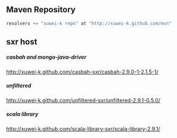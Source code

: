## Maven Repository

```scala
resolvers += "xuwei-k repo" at "http://xuwei-k.github.com/mvn"
```

## sxr host

##### casbah and mongo-java-driver

http://xuwei-k.github.com/casbah-sxr/casbah-2.9.0-1-2.1.5-1/


##### unfiltered

http://xuwei-k.github.com/unfiltered-sxr/unfiltered-2.9.1-0.5.0/


##### scala library

http://xuwei-k.github.com/scala-library-sxr/scala-library-2.9.1/

